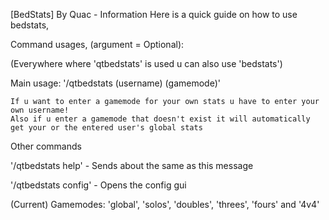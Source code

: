 [BedStats] By Quac - Information
Here is a quick guide on how to use bedstats,

Command usages, (argument = Optional):

(Everywhere where 'qtbedstats' is used u can also use 'bedstats')

Main usage: '/qtbedstats (username) (gamemode)'

    If u want to enter a gamemode for your own stats u have to enter your own username!
    Also if u enter a gamemode that doesn't exist it will automatically get your or the entered user's global stats
    
    
Other commands

'/qtbedstats help' - Sends about the same as this message

'/qtbedstats config' - Opens the config gui

(Current) Gamemodes: 'global', 'solos', 'doubles', 'threes', 'fours' and '4v4'
